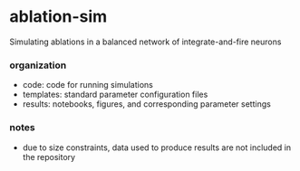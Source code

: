# ablation-sim
Simulating ablations in a balanced network of integrate-and-fire neurons

### organization
- code: code for running simulations
- templates: standard parameter configuration files
- results: notebooks, figures, and corresponding parameter settings

### notes
- due to size constraints, data used to produce results are not included in the repository 
